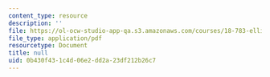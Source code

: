 ```yaml
---
content_type: resource
description: ''
file: https://ol-ocw-studio-app-qa.s3.amazonaws.com/courses/18-783-elliptic-curves-spring-2019/0b430f431c4d06e2dd2a23df212b26c7_MIT18_783S19_lec18.pdf
file_type: application/pdf
resourcetype: Document
title: null
uid: 0b430f43-1c4d-06e2-dd2a-23df212b26c7
---
```

